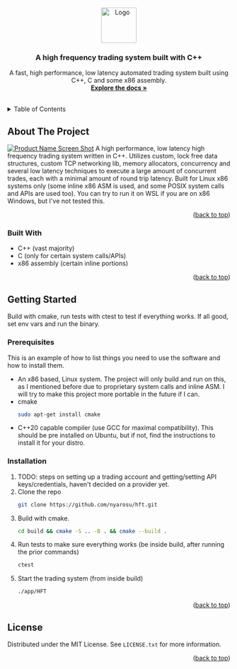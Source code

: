 <!-- Improved compatibility of back to top link: See: https://github.com/othneildrew/Best-README-Template/pull/73 -->
<a name="readme-top"></a>

<!-- PROJECT LOGO -->
<br />
<div align="center">
  <a href="https://github.com/github_username/repo_name">
    <img src="https://miro.medium.com/v2/resize:fit:1358/1*795TCPCY9EnT8lB7j49MZg.jpeg" alt="Logo" width="80" height="80">
  </a>

<h3 align="center">A high frequency trading system built with C++</h3>

  <p align="center">
    A fast, high performance, low latency automated trading system built using C++, C and some x86 assembly.
    <br />
    <a href=""><strong>Explore the docs »</strong></a>
    <br />
    <br />
  </p>
</div>



<!-- TABLE OF CONTENTS -->
<details>
  <summary>Table of Contents</summary>
  <ol>
    <li>
      <a href="#about-the-project">About The Project</a>
      <ul>
        <li><a href="#built-with">Built With</a></li>
      </ul>
    </li>
    <li>
      <a href="#getting-started">Getting Started</a>
      <ul>
        <li><a href="#prerequisites">Prerequisites</a></li>
        <li><a href="#installation">Installation</a></li>
      </ul>
    </li>
    <li><a href="#usage">Usage</a></li>
    <li><a href="#roadmap">Roadmap</a></li>
    <li><a href="#contributing">Contributing</a></li>
    <li><a href="#license">License</a></li>
    <li><a href="#contact">Contact</a></li>
    <li><a href="#acknowledgments">Acknowledgments</a></li>
  </ol>
</details>



<!-- ABOUT THE PROJECT -->
## About The Project

[![Product Name Screen Shot][product-screenshot]](https://example.com)
A high performance, low latency high frequency trading system written in C++. Utilizes custom, lock free data structures, custom TCP networking lib, memory allocators, concurrency and several low latency techniques to execute a large amount of concurrent trades, each with a minimal amount of round trip latency.
Built for Linux x86 systems only (some inline x86 ASM is used, and some POSIX system calls and APIs are used too). You can try to run it on WSL if you are on x86 Windows, but I've not tested this.
<p align="right">(<a href="#readme-top">back to top</a>)</p>



### Built With

* C++ (vast majority)
* C (only for certain system calls/APIs)
* x86 assembly (certain inline portions)

<p align="right">(<a href="#readme-top">back to top</a>)</p>



<!-- GETTING STARTED -->
## Getting Started

Build with cmake, run tests with ctest to test if everything works. If all good, set env vars and run the binary.

### Prerequisites

This is an example of how to list things you need to use the software and how to install them.
* An x86 based, Linux system. The project will only build and run on this, as I mentioned before due to proprietary system calls and inline ASM. I will try to make this project more portable in the future if I can.
* cmake
  ```sh
  sudo apt-get install cmake
  ```
* C++20 capable compiler (use GCC for maximal compatibility). This should be pre installed on Ubuntu, but if not, find the instructions to install it for your distro. 

### Installation

1. TODO: steps on setting up a trading account and getting/setting API keys/credentials, haven't decided on a provider yet.
2. Clone the repo
   ```sh
   git clone https://github.com/nyarosu/hft.git
   ```
3. Build with cmake. 
   ```sh
   cd build && cmake -S .. -B . && cmake --build .
   ```
4. Run tests to make sure everything works (be inside build, after running the prior commands)
   ```sh
   ctest
   ```
5. Start the trading system (from inside build)
   ```sh
   ./app/HFT
   ```

<p align="right">(<a href="#readme-top">back to top</a>)</p>









<!-- LICENSE -->
## License

Distributed under the MIT License. See `LICENSE.txt` for more information.

<p align="right">(<a href="#readme-top">back to top</a>)</p>




<!-- MARKDOWN LINKS & IMAGES -->
<!-- https://www.markdownguide.org/basic-syntax/#reference-style-links -->
[contributors-shield]: https://img.shields.io/github/contributors/github_username/repo_name.svg?style=for-the-badge
[contributors-url]: https://github.com/github_username/repo_name/graphs/contributors
[forks-shield]: https://img.shields.io/github/forks/github_username/repo_name.svg?style=for-the-badge
[forks-url]: https://github.com/github_username/repo_name/network/members
[stars-shield]: https://img.shields.io/github/stars/github_username/repo_name.svg?style=for-the-badge
[stars-url]: https://github.com/github_username/repo_name/stargazers
[issues-shield]: https://img.shields.io/github/issues/github_username/repo_name.svg?style=for-the-badge
[issues-url]: https://github.com/github_username/repo_name/issues
[license-shield]: https://img.shields.io/github/license/github_username/repo_name.svg?style=for-the-badge
[license-url]: https://github.com/github_username/repo_name/blob/master/LICENSE.txt
[linkedin-shield]: https://img.shields.io/badge/-LinkedIn-black.svg?style=for-the-badge&logo=linkedin&colorB=555
[linkedin-url]: https://linkedin.com/in/linkedin_username
[product-screenshot]: images/screenshot.png
[Next.js]: https://img.shields.io/badge/next.js-000000?style=for-the-badge&logo=nextdotjs&logoColor=white
[Next-url]: https://nextjs.org/
[React.js]: https://img.shields.io/badge/React-20232A?style=for-the-badge&logo=react&logoColor=61DAFB
[React-url]: https://reactjs.org/
[Vue.js]: https://img.shields.io/badge/Vue.js-35495E?style=for-the-badge&logo=vuedotjs&logoColor=4FC08D
[Vue-url]: https://vuejs.org/
[Angular.io]: https://img.shields.io/badge/Angular-DD0031?style=for-the-badge&logo=angular&logoColor=white
[Angular-url]: https://angular.io/
[Svelte.dev]: https://img.shields.io/badge/Svelte-4A4A55?style=for-the-badge&logo=svelte&logoColor=FF3E00
[Svelte-url]: https://svelte.dev/
[Laravel.com]: https://img.shields.io/badge/Laravel-FF2D20?style=for-the-badge&logo=laravel&logoColor=white
[Laravel-url]: https://laravel.com
[Bootstrap.com]: https://img.shields.io/badge/Bootstrap-563D7C?style=for-the-badge&logo=bootstrap&logoColor=white
[Bootstrap-url]: https://getbootstrap.com
[JQuery.com]: https://img.shields.io/badge/jQuery-0769AD?style=for-the-badge&logo=jquery&logoColor=white
[JQuery-url]: https://jquery.com 
